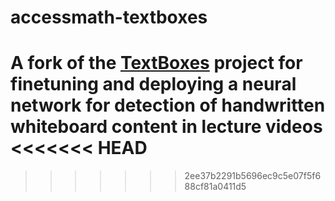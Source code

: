 # accessmath-textboxes
A fork of the [TextBoxes]() project for finetuning and deploying a neural network for detection of handwritten whiteboard content in lecture videos
<<<<<<< HEAD
=======

>>>>>>> 2ee37b2291b5696ec9c5e07f5f688cf81a0411d5
